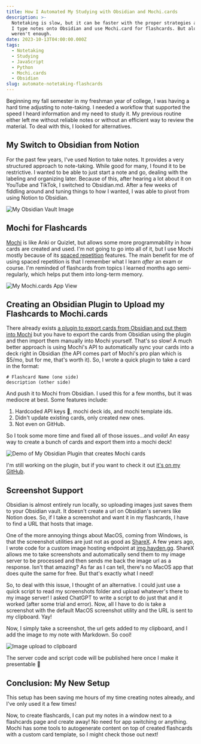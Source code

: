 ```yaml
---
title: How I Automated My Studying with Obsidian and Mochi.cards
description: >-
  Notetaking is slow, but it can be faster with the proper strategies and tools.
  I type notes onto Obsidian and use Mochi.card for flashcards. But alone, they
  weren't enough.
date: 2023-10-13T04:00:00.000Z
tags:
  - Notetaking
  - Studying
  - JavaScript
  - Python
  - Mochi.cards
  - Obsidian
slug: automate-notetaking-flashcards
---
```


Beginning my fall semester in my freshman year of college, I was having a hard time adjusting to note-taking. I needed a workflow that supported the speed I heard information and my need to study it. My previous routine either left me without reliable notes or without an efficient way to review the material. To deal with this, I looked for alternatives.

## My Switch to Obsidian from Notion

For the past few years, I've used Notion to take notes. It provides a very structured approach to note-taking. While good for many, I found it to be restrictive. I wanted to be able to just start a note and go, dealing with the labeling and organizing later. Because of this, after hearing a lot about it on YouTube and TikTok, I switched to Obsidian.md. After a few weeks of fiddling around and tuning things to how I wanted, I was able to pivot from using Notion to Obsidian.

![My Obsidian Vault Image](https://img.hayden.gg/ec103c6a9085fb29c752f1306f83b8c9.png)

## Mochi for Flashcards

[Mochi](https://mochi.cards/) is like Anki or Quizlet, but allows some more programmability in how cards are created and used. I'm not going to go into all of it, but I use Mochi mostly because of its [spaced repetition](https://ncase.me/remember/) features. The main benefit for me of using spaced repetition is that I remember what I learn *after* an exam or course. I'm reminded of flashcards from topics I learned months ago semi-regularly, which helps put them into long-term memory.

![My Mochi.cards App View](https://img.hayden.gg/72028b03318f07f543ec3bd495ace878.png)

## Creating an Obsidian Plugin to Upload my Flashcards to Mochi.cards

There already exists [a plugin to export cards from Obsidian and put them into Mochi](https://github.com/kalibetre/mochi-cards-exporter) but you have to export the cards from Obsidian using the plugin and then import them manually into Mochi yourself. That's so slow! A much better approach is using Mochi's API to automatically sync your cards into a deck right in Obsidian (the API comes part of Mochi's pro plan which is $5/mo, but for me, that's worth it). So, I wrote a quick plugin to take a card in the format:

```
# Flashcard Name (one side)
description (other side)
```

And push it to Mochi from Obsidian. I used this for a few months, but it was mediocre at best. Some features include:

1. Hardcoded API keys 😬, mochi deck ids, and mochi template ids.
2. Didn't update existing cards, only created new ones.
3. Not even on GitHub.

So I took some more time and fixed all of those issues...and *voila*! An easy way to create a bunch of cards and export them into a mochi deck!

![Demo of My Obsidian Plugin that creates Mochi cards](https://img.hayden.gg/7dee8e8af29674e3a05273917223354f.gif)

I'm still working on the plugin, but if you want to check it out [it's on my GitHub](https://github.com/xHayden/obsidian-mochi-cards-pro).

## Screenshot Support

Obsidian is almost entirely run locally, so uploading images just saves them to your Obsidian vault. It doesn't create a url on Obsidian's servers like Notion does. So, if I take a screenshot and want it in my flashcards, I have to find a URL that hosts that image.

One of the more annoying things about MacOS, coming from Windows, is that the screenshot utilities are just not as good as [ShareX](https://getsharex.com/). A few years ago, I wrote code for a custom image hosting endpoint at [img.hayden.gg](img.hayden.gg). ShareX allows me to take screenshots and automatically send them to my image server to be processed and then sends me back the image url as a response. Isn't that amazing? As far as I can tell, there's no MacOS app that does quite the same for free. But that's exactly what I need!

So, to deal with this issue, I thought of an alternative. I could just use a quick script to read my screenshots folder and upload whatever's there to my image server! I asked ChatGPT to write a script to do just that and it worked (after some trial and error). Now, all I have to do is take a screenshot with the default MacOS screenshot utility and the URL is sent to my clipboard. Yay!

Now, I simply take a screenshot, the url gets added to my clipboard, and I add the image to my note with Markdown. So cool!

![Image upload to clipboard](https://img.hayden.gg/2332c5b9bc331ba80db482f0abf57821.gif)

The server code and script code will be published here once I make it presentable 🤪

## Conclusion: My New Setup

This setup has been saving me hours of my time creating notes already, and I've only used it a few times!

Now, to create flashcards, I can put my notes in a window next to a flashcards page and create away! No need for app switching or anything. Mochi has some tools to autogenerate content on top of created flashcards with a custom card template, so I might check those out next!
